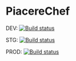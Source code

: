 # PiacereChef

DEV: [![Build status](https://build.appcenter.ms/v0.1/apps/58326a06-bfc8-43d2-9944-beb422071a9d/branches/dev/badge)](https://appcenter.ms)

STG: [![Build status](https://build.appcenter.ms/v0.1/apps/58326a06-bfc8-43d2-9944-beb422071a9d/branches/test/badge)](https://appcenter.ms)

PROD: [![Build status](https://build.appcenter.ms/v0.1/apps/58326a06-bfc8-43d2-9944-beb422071a9d/branches/master/badge)](https://appcenter.ms)
